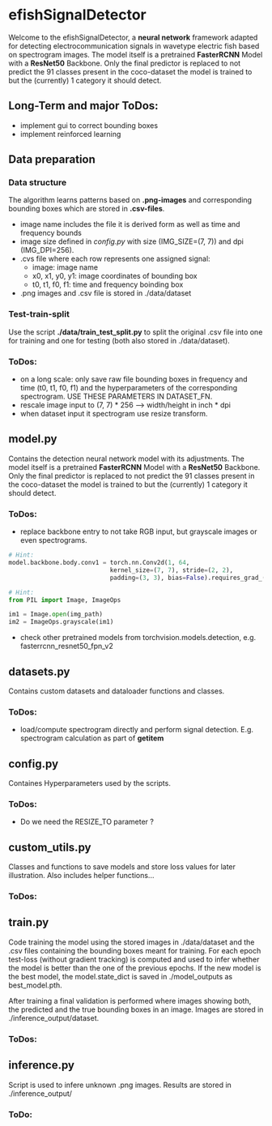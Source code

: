 # efishSignalDetector

Welcome to the efishSignalDetector, a **neural network** framework adapted 
for detecting electrocommunication signals in wavetype electric fish based on 
spectrogram images. The model itself is a pretrained **FasterRCNN** Model with a 
**ResNet50** Backbone. Only the final predictor is replaced to not predict the 91 classes 
present in the coco-dataset the model is trained to but the (currently) 1 category it should detect.

## Long-Term and major ToDos:
* implement gui to correct bounding boxes
* implement reinforced learning

## Data preparation
### Data structure
The algorithm learns patterns based on **.png-images** and corresponding bounding boxes 
which are stored in **.csv-files**.
* image name includes the file it is derived form as well as time and frequency bounds
* image size defined in *config.py* with size (IMG_SIZE=(7, 7)) and dpi (IMG_DPI=256).
* .cvs file where each row represents one assigned signal:
  * image: image name
  * x0, x1, y0, y1: image coordinates of bounding box
  * t0, t1, f0, f1: time and frequency boinding box
* .png images and .csv file is stored in ./data/dataset

### Test-train-split

Use the script **./data/train_test_split.py** to split the original .csv file into one for
training and one for testing (both also stored in ./data/dataset).

### ToDos:
* on a long scale: only save raw file bounding boxes in frequency and time (t0, t1, f0, f1) and the hyperparameters of the corresponding spectrogram. USE THESE PARAMETERS IN DATASET_FN.
* rescale image input to (7, 7) * 256 --> width/height in inch * dpi
* when dataset input it spectrogram use resize transform.

## model.py

Contains the detection neural network model with its adjustments. The model itself is a pretrained **FasterRCNN** Model with a 
**ResNet50** Backbone. Only the final predictor is replaced to not predict the 91 classes 
present in the coco-dataset the model is trained to but the (currently) 1 category it should detect.

### ToDos:
* replace backbone entry to not take RGB input, but grayscale images or even spectrograms.
~~~ py
# Hint:
model.backbone.body.conv1 = torch.nn.Conv2d(1, 64,
                            kernel_size=(7, 7), stride=(2, 2),
                            padding=(3, 3), bias=False).requires_grad_(True)
~~~
~~~ py
# Hint:
from PIL import Image, ImageOps   

im1 = Image.open(img_path) 
im2 = ImageOps.grayscale(im1) 
~~~

* check other pretrained models from torchvision.models.detection, e.g. fasterrcnn_resnet50_fpn_v2

## datasets.py
Contains custom datasets and dataloader functions and classes.  

### ToDos:
* load/compute spectrogram directly and perform signal detection. E.g. spectrogram calculation as part of __getitem__


## config.py
Containes Hyperparameters used by the scripts.

### ToDos:
* Do we need the RESIZE_TO parameter ?

## custom_utils.py
Classes and functions to save models and store loss values for later illustration.
Also includes helper functions...

### ToDos:

## train.py
Code training the model using the stored images in ./data/dataset and the .csv files
containing the bounding boxes meant for training. For each epoch test-loss (without 
gradient tracking) is computed and used to infer whether the model is better than the one
of the previous epochs. If the new model is the best model, the model.state_dict is saved in 
./model_outputs as best_model.pth.

After training a final validation is performed where images showing both, the predicted and the
true bounding boxes in an image. Images are stored in ./inference_output/dataset.

### ToDos:

## inference.py
Script is used to infere unknown .png images. Results are stored in ./inference_output/<Dataset-Name>

### ToDo:


